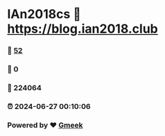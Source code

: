 # IAn2018cs :link: https://blog.ian2018.club 
### :page_facing_up: [52](https://blog.ian2018.club/tag.html) 
### :speech_balloon: 0 
### :hibiscus: 224064 
### :alarm_clock: 2024-06-27 00:10:06 
### Powered by :heart: [Gmeek](https://github.com/Meekdai/Gmeek)
